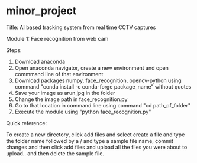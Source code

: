 # minor_project

Title: AI based tracking system from real time CCTV captures


Module 1: Face recognition from web cam


Steps:


1. Download anaconda
2. Open anaconda navigator, create a new environment and open commmand line of that environment
3. Download packages numpy, face_recognition, opencv-python using command "conda install -c conda-forge package_name" without quotes
4. Save your image as arun.jpg in the folder
5. Change the image path in face_recognition.py
6. Go to that location in command line using command "cd path_of_folder"
7. Execute the module using "python face_recognition.py"


Quick reference:

To create a new directory, click add files and select create a file and type the folder name followed by a / and type a sample file name, commit changes and then click add files and upload all the files you were about to upload.. and then delete the sample file.
